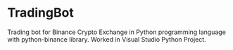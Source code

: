 # TradingBot
Trading bot for Binance Crypto Exchange in Python programming language with python-binance library.
Worked in Visual Studio Python Project.
